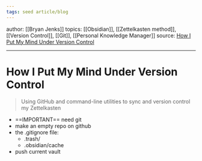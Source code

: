 ```yaml
---
tags: seed article/blog
---
```


author: [[Bryan Jenks]]
topics: [[Obsidian]], [[Zettelkasten method]], [[Version Control]], [[Git]], [[Personal Knowledge Manager]]
source: [How I Put My Mind Under Version Control](https://medium.com/analytics-vidhya/how-i-put-my-mind-under-version-control-24caea37b8a5)

---

# How I Put My Mind Under Version Control

> Using GitHub and command-line utilities to sync and version control my Zettelkasten

- ==IMPORTANT== need git
- make an empty repo on github
- the .gitignore file:
	- .trash/
	- .obsidian/cache
- push current vault